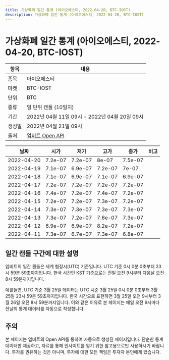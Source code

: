```yaml
---
title: 가상화폐 일간 통계 (아이오에스티, 2022-04-20, BTC-IOST)
description: 가상화폐 일간 통계 (아이오에스티, 2022-04-20, BTC-IOST)
---
```



가상화폐 일간 통계 (아이오에스티, 2022-04-20, BTC-IOST)
===

|항목|내용|
|--|--|
|종목|아이오에스티|
|마켓|BTC-IOST|
|단위|BTC|
|종류|일 단위 캔들 (10일치)|
|기간|2022년 04월 11일 09시 - 2022년 04월 20일 09시|
|생성일|2022년 04월 21일 09시|
|출처|[업비트 Open API](https://docs.upbit.com)|


|날짜|시가|저가|고가|종가|비고|
|--|--|--|--|--|--|
|2022-04-20|7.2e-07|7.2e-07|8e-07|7.5e-07|    |
|2022-04-19|7.1e-07|6.9e-07|7.2e-07|7e-07|    |
|2022-04-18|7.1e-07|6.9e-07|7.1e-07|6.9e-07|    |
|2022-04-17|7.2e-07|7.2e-07|7.2e-07|7.2e-07|    |
|2022-04-16|7.4e-07|7.2e-07|7.4e-07|7.2e-07|    |
|2022-04-15|7.2e-07|7.2e-07|7.3e-07|7.2e-07|    |
|2022-04-14|7.3e-07|7.3e-07|7.3e-07|7.3e-07|    |
|2022-04-13|7.3e-07|7.2e-07|7.6e-07|7.3e-07|    |
|2022-04-12|6.9e-07|6.9e-07|8.2e-07|7.2e-07|    |
|2022-04-11|7.3e-07|6.7e-07|7.3e-07|6.8e-07|    |


일간 캔들 구간에 대한 설명
---


업비트의 일간 캔들은 세계 협정시(UTC) 기준입니다. 
UTC 기준 0시 0분 0초부터 23시 59분 59초까지입니다. 
한국 시간인 KST 기준으로는 전일 오전 9시부터 다음날 오전 8시 59분까지입니다. 


예를들면, UTC 기준 3월 25일 데이터는 UTC 시준 3월 25일 0시 0분 0초부터 3월 25일 23시 59분 59초까지입니다. 
한국 시간으로 표현하면 3월 25일 오전 9시부터 3월 26일 오전 8시 59분까지입니다. 
이와 같은 이유로 본 페이지는 매일 오전 9시마다 전날의 통계 데이터를 자동으로 작성합니다. 


주의
---


본 페이지는 업비트의 Open API를 통하여 자동으로 생성된 페이지입니다. 
단순한 통계 데이터만 제공하고, 자료를 통해 인사이트를 얻기 위한 참고용으로만 사용하시기 바랍니다. 
투자를 권유하는 것은 아니며, 투자에 대한 모든 책임은 투자자 본인에게 있습니다. 

